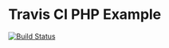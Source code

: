 Travis CI PHP Example
===========

[![Build Status](https://travis-ci.org/clouddueling/travis-ci-php-example.svg?branch=master)](https://travis-ci.org/clouddueling/travis-ci-php-example)
